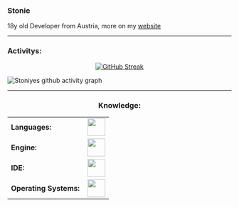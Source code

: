 ### Stonie

18y old Developer from Austria, more on my [website](https://stoniye.github.io/portfolio/)

------
<h3 align="left">Activitys:</h3>

<p align="center">
  <a href="https://git.io/streak-stats">
    <img src="https://github-readme-streak-stats-eight.vercel.app?user=Stoniye&theme=blue-green&hide_border=true&date_format=M%20j%5B%2C%20Y%5D&background=0D1117&fire=EB5C20&currStreakNum=00DC5D&currStreakLabel=00DC5D&sideNums=13DC7E&dates=006C2D&ring=00DC5D&sideLabels=CFCFCE&stroke=CFCFCE&excludeDaysLabel=006C2D" alt="GitHub Streak" />
  </a>
</p>

![Stoniyes github activity graph](https://github-readme-activity-graph.vercel.app/graph?username=Stoniye&bg_color=0d1117&color=13dc7e&line=00dc5d&title_color=0d1117&point=192c34&area_color=18353a&area=true&hide_border=true)

------
<h3 align="center">Knowledge:</h3>
<table align="center">
    <tr>
        <td style="font-weight: bold; padding-right: 10px; vertical-align: center; border: none;">Languages:</td>
        <td><img height="40" src="https://skillicons.dev/icons?i=cs,c,cpp,css,dart,html,js,py"/></td>
    </tr>
    <tr>
        <td style="font-weight: bold; padding-right: 10px; vertical-align: center; border: none;">Engine:</td>
        <td><img height="40" src="https://skillicons.dev/icons?i=godot,flutter,unity"/></td>
    </tr>
    <tr>
        <td style="font-weight: bold; padding-right: 10px; vertical-align: center; border: none;">IDE:</td>
        <td><img height="40" src="https://skillicons.dev/icons?i=webstorm,androidstudio,visualstudio"/></td>
    </tr>
    <tr>
        <td style="font-weight: bold; padding-right: 10px; vertical-align: center; border: none;">Operating Systems:</td>
        <td><img height="40" src="https://skillicons.dev/icons?i=windows,linux"/></td>
    </tr>
</table>

